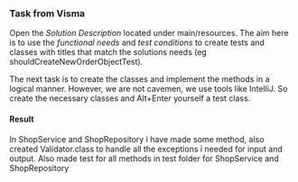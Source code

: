 ### Task from Visma ###

Open the _Solution Description_ located under main/resources. The aim here is to 
use the _functional needs_ and _test conditions_ to create tests and classes
with titles that match the solutions needs (eg shouldCreateNewOrderObjectTest).

The next task is to create the classes and implement the methods in a logical
manner. However, we are not cavemen, we use tools like IntelliJ.
So create the necessary classes and Alt+Enter yourself a test class.

#### Result ####

In ShopService and ShopRepository i have made some method, also created Validator.class
to handle all the exceptions i needed for input and output.
Also made test for all methods in test folder for ShopService and ShopRepository